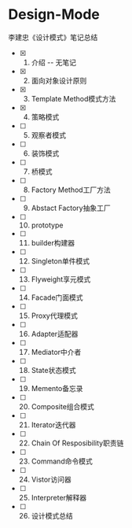 # Design-Mode

李建忠《设计模式》笔记总结

- [x] 1. 介绍 -- 无笔记
- [x] 2. 面向对象设计原则
- [x] 3. Template Method模式方法
- [x] 4. 策略模式
- [ ] 5. 观察者模式
- [ ] 6. 装饰模式
- [ ] 7. 桥模式
- [ ] 8. Factory Method工厂方法
- [ ] 9. Abstact Factory抽象工厂
- [ ] 10. prototype
- [ ] 11. builder构建器
- [ ] 12. Singleton单件模式
- [ ] 13. Flyweight享元模式
- [ ] 14. Facade门面模式
- [ ] 15. Proxy代理模式
- [ ] 16. Adapter适配器
- [ ] 17. Mediator中介者
- [ ] 18. State状态模式
- [ ] 19. Memento备忘录
- [ ] 20. Composite组合模式
- [ ] 21. Iterator迭代器
- [ ] 22. Chain Of Resposibility职责链
- [ ] 23. Command命令模式
- [ ] 24. Vistor访问器
- [ ] 25. Interpreter解释器
- [ ] 26. 设计模式总结
